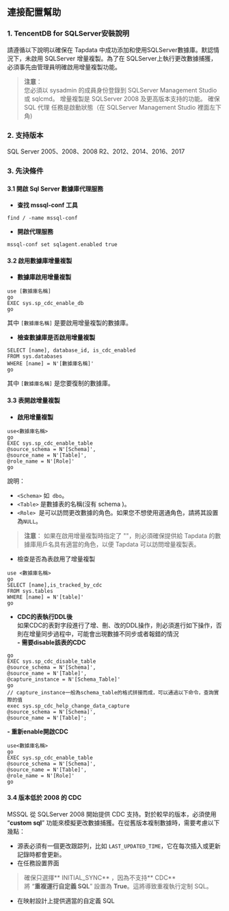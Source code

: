 ## **連接配置幫助**
### **1. TencentDB for SQLServer安裝說明**
請遵循以下說明以確保在 Tapdata 中成功添加和使用SQLServer數據庫。默認情況下，未啟用 SQLServer 增量複製。為了在 SQLServer上執行更改數據捕獲，必須事先由管理員明確啟用增量複製功能。
> **注意**：<br>
> 您必須以 sysadmin 的成員身份登錄到 SQLServer Management Studio 或 sqlcmd。
> 增量複製是 SQLServer 2008 及更高版本支持的功能。
> 確保 SQL 代理 任務是啟動狀態（在 SQLServer Management Studio 裡面左下角)
### **2. 支持版本**
SQL Server 2005、2008、2008 R2、2012、2014、2016、2017
### **3. 先決條件**
#### **3.1 開啟 Sql Server 數據庫代理服務**
- **查找 mssql-conf 工具**
```
find / -name mssql-conf
```
- **開啟代理服務**
```
mssql-conf set sqlagent.enabled true
```

#### **3.2 啟用數據庫增量複製**
- **數據庫啟用增量複製**<br>
```
use [數據庫名稱]
go
EXEC sys.sp_cdc_enable_db
go
```
其中 `[數據庫名稱]` 是要啟用增量複製的數據庫。 <br>
- **檢查數據庫是否啟用增量複製**<br>
```
SELECT [name], database_id, is_cdc_enabled
FROM sys.databases
WHERE [name] = N'[數據庫名稱]'
go
```
其中 `[數據庫名稱]` 是您要復制的數據庫。 <br>

#### **3.3 表開啟增量複製**
- **啟用增量複製**
```
use<數據庫名稱>
go
EXEC sys.sp_cdc_enable_table
@source_schema = N'[Schema]',
@source_name = N'[Table]',
@role_name = N'[Role]'
go
```
說明：
- `<Schema>` 如` dbo`。
- `<Table>` 是數據表的名稱(沒有 schema )。
- `<Role> `是可以訪問更改數據的角色。如果您不想使用選通角色，請將其設置為`NULL`。
> **注意**：
>如果在啟用增量複製時指定了 "\"，則必須確保提供給 Tapdata 的數據庫用戶名具有適當的角色，以便 Tapdata 可以訪問增量複製表。
- 檢查是否為表啟用了增量複製<br>
```
use <數據庫名稱>
go
SELECT [name],is_tracked_by_cdc
FROM sys.tables
WHERE [name] = N'[table]'
go
```
- **CDC的表執行DDL後**<br>
  如果CDC的表對字段進行了增、刪、改的DDL操作，則必須進行如下操作，否則在增量同步過程中，可能會出現數據不同步或者報錯的情況<br>
  **- 需要disable該表的CDC**<br>
```use<數據庫名稱>
go
EXEC sys.sp_cdc_disable_table
@source_schema = N'[Schema]',
@source_name = N'[Table]',
@capture_instance = N'[Schema_Table]'
go
// capture_instance一般為schema_table的格式拼接而成，可以通過以下命令，查詢實際的值
exec sys.sp_cdc_help_change_data_capture
@source_schema = N'[Schema]',
@source_name = N'[Table]';
```
**- 重新enable開啟CDC**<br>
```
use<數據庫名稱>
go
EXEC sys.sp_cdc_enable_table
@source_schema = N'[Schema]',
@source_name = N'[Table]',
@role_name = N'[Role]'
go
```

#### **3.4 版本低於 2008 的 CDC**
MSSQL 從 SQLServer 2008 開始提供 CDC 支持。對於較早的版本，必須使用 “**custom sql**” 功能來模擬更改數據捕獲。在從舊版本複制數據時，需要考慮以下幾點：<br>
- 源表必須有一個更改跟踪列，比如 `LAST_UPDATED_TIME`，它在每次插入或更新記錄時都會更新。 <br>
- 在任務設置界面<br>
>確保只選擇** INITIAL_SYNC** ，因為不支持** CDC**<br>
>將 “**重複運行自定義 SQL**” 設置為 **True**。這將導致重複執行定制 SQL。 <br>
- 在映射設計上提供適當的自定義 SQL<br>
